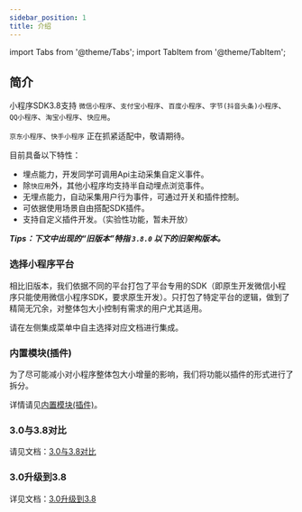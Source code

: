 ```yaml
---
sidebar_position: 1
title: 介绍
---
```


import Tabs from '@theme/Tabs';
import TabItem from '@theme/TabItem';

## 简介

小程序SDK3.8支持 `微信小程序`、`支付宝小程序`、`百度小程序`、`字节(抖音头条)小程序`、`QQ小程序`、`淘宝小程序`、`快应用`。

`京东小程序`、`快手小程序` 正在抓紧适配中，敬请期待。

目前具备以下特性：

* 埋点能力，开发同学可调用Api主动采集自定义事件。
* 除`快应用`外，其他小程序均支持半自动埋点浏览事件。
* 无埋点能力，自动采集用户行为事件，可通过开关和插件控制。
* 可依据使用场景自由搭配SDK插件。
* 支持自定义插件开发。（实验性功能，暂未开放）

***Tips：下文中出现的“旧版本”特指 `3.8.0` 以下的旧架构版本。***

### 选择小程序平台

相比旧版本，我们依据不同的平台打包了平台专用的SDK（即原生开发微信小程序只能使用微信小程序SDK，要求原生开发）。只打包了特定平台的逻辑，做到了精简无冗余，对整体包大小控制有需求的用户尤其适用。

请在左侧集成菜单中自主选择对应文档进行集成。

### 内置模块(插件)

为了尽可能减小对小程序整体包大小增量的影响，我们将功能以插件的形式进行了拆分。

详情请见[内置模块(插件)](/docs/miniprogram/3.8/internally)。

### 3.0与3.8对比

请见文档：[3.0与3.8对比](/docs/miniprogram/3.8/contrast)

### 3.0升级到3.8

详见文档：[3.0升级到3.8](/docs/miniprogram/3.8/upgrade)
